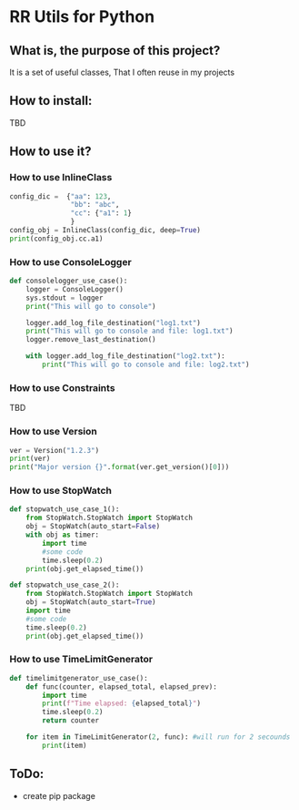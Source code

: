 # RR Utils for Python

## What is, the purpose of this project?
It is a set of useful classes, That I often reuse in my projects

## How to install:
TBD


## How to use it?
### How to use InlineClass
```python
config_dic =  {"aa": 123, 
               "bb": "abc", 
               "cc": {"a1": 1}
               }
config_obj = InlineClass(config_dic, deep=True)
print(config_obj.cc.a1)
```

### How to use ConsoleLogger
```python
def consolelogger_use_case():
    logger = ConsoleLogger()
    sys.stdout = logger
    print("This will go to console")

    logger.add_log_file_destination("log1.txt")
    print("This will go to console and file: log1.txt")
    logger.remove_last_destination()

    with logger.add_log_file_destination("log2.txt"):
        print("This will go to console and file: log2.txt")
```

### How to use Constraints
TBD

### How to use Version
```python
ver = Version("1.2.3")
print(ver)
print("Major version {}".format(ver.get_version()[0]))
```

### How to use StopWatch
```python
def stopwatch_use_case_1():
    from StopWatch.StopWatch import StopWatch
    obj = StopWatch(auto_start=False)
    with obj as timer:
        import time
        #some code
        time.sleep(0.2)
    print(obj.get_elapsed_time())
```

```python
def stopwatch_use_case_2():
    from StopWatch.StopWatch import StopWatch
    obj = StopWatch(auto_start=True)
    import time
    #some code
    time.sleep(0.2)
    print(obj.get_elapsed_time())
```

### How to use TimeLimitGenerator
```python
def timelimitgenerator_use_case():
    def func(counter, elapsed_total, elapsed_prev):
        import time
        print(f"Time elapsed: {elapsed_total}")
        time.sleep(0.2)
        return counter

    for item in TimeLimitGenerator(2, func): #will run for 2 secounds
        print(item)
```


## ToDo:
* create pip package


